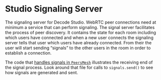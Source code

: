 # Studio Signaling Server

The signaling server for Decode Studio. WebRTC peer connections need at minimum a service that can perform signaling. The signal server facilitates the process of peer discovery. It contains the state for each room including which users have connected and when a new user connects the signaling server tells that user which users have already connected. From their the user will start sending “signals” to the other users in the room in order to establish a connection.

The code that [handles signals in `PeersMesh`][] illustrates the receiving end of the signal process. Look around that file for calls to `signals.send()` to see how signals are generated and sent.

[handles signals in `PeersMesh`]: https://github.com/calebmer/decode-universe/blob/aedcf2c50c7542e002f8ccda1541ef870344fd87/projects/studio-core/src/rtc/PeersMesh.ts#L331-L375
